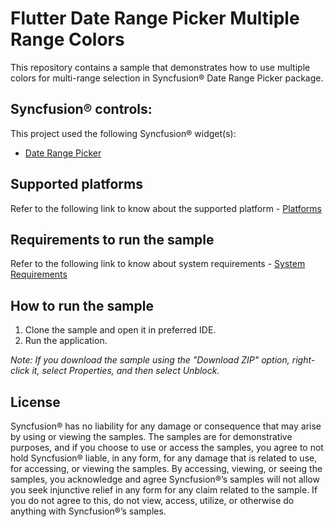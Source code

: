 # Flutter Date Range Picker Multiple Range Colors


This repository contains a sample that demonstrates how to use multiple colors for multi-range selection in Syncfusion® Date Range Picker package.


## Syncfusion® controls:


This project used the following Syncfusion® widget(s):
* [Date Range Picker](https://www.syncfusion.com/flutter-widgets/flutter-daterangepicker)


## Supported platforms


Refer to the following link to know about the supported platform - [Platforms](https://help.syncfusion.com/flutter/system-requirements#supported-platforms)


## Requirements to run the sample


Refer to the following link to know about system requirements - [System Requirements](https://help.syncfusion.com/flutter/system-requirements)


## How to run the sample


1. Clone the sample and open it in preferred IDE.
2. Run the application.


*Note: If you download the sample using the "Download ZIP" option, right-click it, select Properties, and then select Unblock.*


## License


Syncfusion® has no liability for any damage or consequence that may arise by using or viewing the samples. The samples are for demonstrative purposes, and if you choose to use or access the samples, you agree to not hold Syncfusion® liable, in any form, for any damage that is related to use, for accessing, or viewing the samples. By accessing, viewing, or seeing the samples, you acknowledge and agree Syncfusion®’s samples will not allow you seek injunctive relief in any form for any claim related to the sample. If you do not agree to this, do not view, access, utilize, or otherwise do anything with Syncfusion®’s samples.

